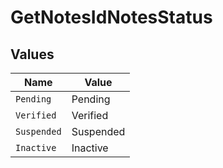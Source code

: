 # GetNotesIdNotesStatus


## Values

| Name        | Value       |
| ----------- | ----------- |
| `Pending`   | Pending     |
| `Verified`  | Verified    |
| `Suspended` | Suspended   |
| `Inactive`  | Inactive    |